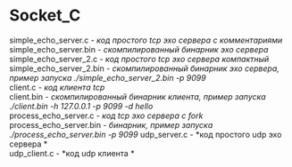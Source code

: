 # Socket_C
simple_echo_server.c - *код простого tcp эхо сервера с комментариями*  
simple_echo_server.bin - *скомпилированный бинарник эхо сервера*  
simple_echo_server_2.c - *код простого tcp эхо сервера компактный*  
simple_echo_server_2.bin - *скомпилированный бинарник эхо сервера, пример запуска  ./simple_echo_server_2.bin -p 9099*  
client.c - *код клиента tcp*  
client.bin - *скомпилированный бинарник клиента, пример запуска ./client.bin -h 127.0.0.1 -p 9099 -d hello*  
process_echo_server.c - *код tcp эхо сервера с fork*  
process_echo_server.bin - *бинарник, пример запуска ./process_echo_server.bin -p 9099*
udp_server.c - *код простого udp эхо сервера *  
udp_client.c - *код udp клиента *  
